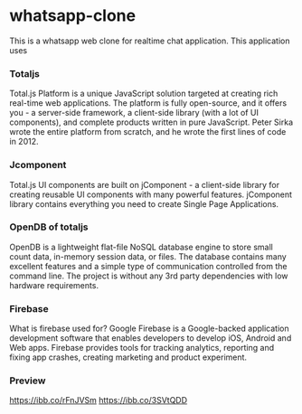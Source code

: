 # whatsapp-clone 
This is a whatsapp web clone for realtime chat application.
This application uses
  ### Totaljs 
Total.js Platform is a unique JavaScript solution targeted at creating rich real-time web applications. The platform is fully open-source, and it offers you - a server-side framework, a client-side library (with a lot of UI components), and complete products written in pure JavaScript. Peter Sirka wrote the entire platform from scratch, and he wrote the first lines of code in 2012.
  ### Jcomponent
Total.js UI components are built on jComponent - a client-side library for creating reusable UI components with many powerful features. jComponent library contains everything you need to create Single Page Applications.
  ### OpenDB of totaljs
OpenDB is a lightweight flat-file NoSQL database engine to store small count data, in-memory session data, or files. The database contains many excellent features and a simple type of communication controlled from the command line. The project is without any 3rd party dependencies with low hardware requirements.
      
  ### Firebase
What is firebase used for?
Google Firebase is a Google-backed application development software that enables developers to develop iOS, Android and Web apps. Firebase provides tools for tracking analytics, reporting and fixing app crashes, creating marketing and product experiment.
  ### Preview
  https://ibb.co/rFnJVSm
https://ibb.co/3SVtQDD
